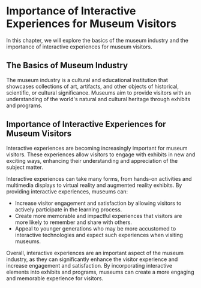 Importance of Interactive Experiences for Museum Visitors
===============================================================================================

In this chapter, we will explore the basics of the museum industry and the importance of interactive experiences for museum visitors.

The Basics of Museum Industry
-----------------------------

The museum industry is a cultural and educational institution that showcases collections of art, artifacts, and other objects of historical, scientific, or cultural significance. Museums aim to provide visitors with an understanding of the world's natural and cultural heritage through exhibits and programs.

Importance of Interactive Experiences for Museum Visitors
---------------------------------------------------------

Interactive experiences are becoming increasingly important for museum visitors. These experiences allow visitors to engage with exhibits in new and exciting ways, enhancing their understanding and appreciation of the subject matter.

Interactive experiences can take many forms, from hands-on activities and multimedia displays to virtual reality and augmented reality exhibits. By providing interactive experiences, museums can:

* Increase visitor engagement and satisfaction by allowing visitors to actively participate in the learning process.
* Create more memorable and impactful experiences that visitors are more likely to remember and share with others.
* Appeal to younger generations who may be more accustomed to interactive technologies and expect such experiences when visiting museums.

Overall, interactive experiences are an important aspect of the museum industry, as they can significantly enhance the visitor experience and increase engagement and satisfaction. By incorporating interactive elements into exhibits and programs, museums can create a more engaging and memorable experience for visitors.
